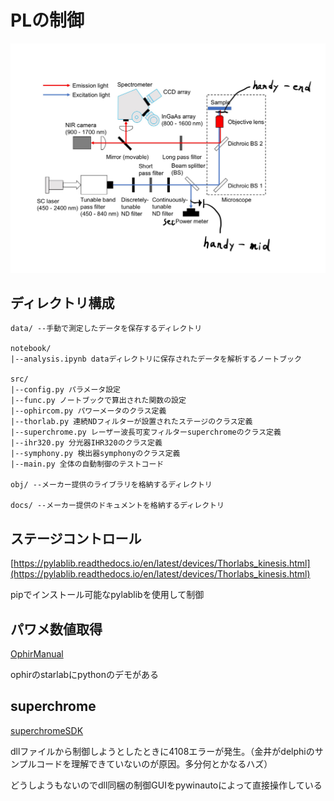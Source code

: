 # PLの制御
![overview](docs/fig1.png)

## ディレクトリ構成

```
data/ --手動で測定したデータを保存するディレクトリ

notebook/
|--analysis.ipynb dataディレクトリに保存されたデータを解析するノートブック

src/
|--config.py パラメータ設定
|--func.py ノートブックで算出された関数の設定
|--ophircom.py パワーメータのクラス定義
|--thorlab.py 連続NDフィルターが設置されたステージのクラス定義
|--superchrome.py レーザー波長可変フィルターsuperchromeのクラス定義
|--ihr320.py 分光器IHR320のクラス定義
|--symphony.py 検出器symphonyのクラス定義
|--main.py 全体の自動制御のテストコード

obj/ --メーカー提供のライブラリを格納するディレクトリ

docs/ --メーカー提供のドキュメントを格納するディレクトリ

```

## ステージコントロール

[https://pylablib.readthedocs.io/en/latest/devices/Thorlabs_kinesis.html](https://pylablib.readthedocs.io/en/latest/devices/Thorlabs_kinesis.html)

pipでインストール可能なpylablibを使用して制御

## パワメ数値取得
[OphirManual](docs/OphirLMMeasurement_COM_Object_0.pdf)

ophirのstarlabにpythonのデモがある

## superchrome
[superchromeSDK](docs/SuperChromeSDK.pdf)

dllファイルから制御しようとしたときに4108エラーが発生。（金井がdelphiのサンプルコードを理解できていないのが原因。多分何とかなるハズ）

どうしようもないのでdll同梱の制御GUIをpywinautoによって直接操作している
